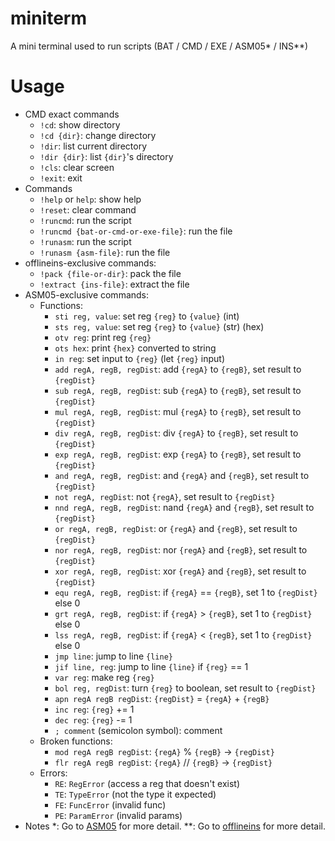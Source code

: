 # miniterm
A mini terminal used to run scripts (BAT / CMD / EXE / ASM05* / INS**)
# Usage
- CMD exact commands
    - `!cd`: show directory
    - `!cd {dir}`: change directory
    - `!dir`: list current directory
    - `!dir {dir}`: list `{dir}`'s directory
    - `!cls`: clear screen
    - `!exit`: exit
- Commands
    - `!help` or `help`: show help
    - `!reset`: clear command
    - `!runcmd`: run the script
    - `!runcmd {bat-or-cmd-or-exe-file}`: run the file
    - `!runasm`: run the script
    - `!runasm {asm-file}`: run the file
- offlineins-exclusive commands:
    - `!pack {file-or-dir}`: pack the file
    - `!extract {ins-file}`: extract the file
- ASM05-exclusive commands:
    - Functions:
        - `sti reg, value`: set reg `{reg}` to `{value}` (int)
        - `sts reg, value`: set reg `{reg}` to `{value}` (str) (hex)
        - `otv reg`: print reg `{reg}`
        - `ots hex`: print `{hex}` converted to string
        - `in reg`: set input to `{reg}` (let `{reg}` input)
        - `add regA, regB, regDist`: add `{regA}` to `{regB}`, set result to `{regDist}`
        - `sub regA, regB, regDist`: sub `{regA}` to `{regB}`, set result to `{regDist}`
        - `mul regA, regB, regDist`: mul `{regA}` to `{regB}`, set result to `{regDist}`
        - `div regA, regB, regDist`: div `{regA}` to `{regB}`, set result to `{regDist}`
        - `exp regA, regB, regDist`: exp `{regA}` to `{regB}`, set result to `{regDist}`
        - `and regA, regB, regDist`: and `{regA}` and `{regB}`, set result to `{regDist}`
        - `not regA, regDist`: not `{regA}`, set result to `{regDist}`
        - `nnd regA, regB, regDist`: nand `{regA}` and `{regB}`, set result to `{regDist}`
        - `or regA, regB, regDist`: or `{regA}` and `{regB}`, set result to `{regDist}`
        - `nor regA, regB, regDist`: nor `{regA}` and `{regB}`, set result to `{regDist}`
        - `xor regA, regB, regDist`: xor `{regA}` and `{regB}`, set result to `{regDist}`
        - `equ regA, regB, regDist`: if `{regA}` == `{regB}`, set 1 to `{regDist}` else 0
        - `grt regA, regB, regDist`: if `{regA}` > `{regB}`, set 1 to `{regDist}` else 0
        - `lss regA, regB, regDist`: if `{regA}` < `{regB}`, set 1 to `{regDist}` else 0
        - `jmp line`: jump to line `{line}`
        - `jif line, reg`: jump to line `{line}` if `{reg}` == 1
        - `var reg`: make reg `{reg}`
        - `bol reg, regDist`: turn `{reg}` to boolean, set result to `{regDist}` 
        - `apn regA regB regDist`: `{regDist}` = `{regA}` + `{regB}`
        - `inc reg`: `{reg}` += 1
        - `dec reg`: `{reg}` -= 1
        - `; comment` (semicolon symbol): comment
    - Broken functions:
        - `mod regA regB regDist`: `{regA}` % `{regB}` -> `{regDist}`
        - `flr regA regB regDist`: `{regA}` // `{regB}` -> `{regDist}`
    - Errors:
        - `RE`: `RegError` (access a reg that doesn't exist)
        - `TE`: `TypeError` (not the type it expected)
        - `FE`: `FuncError` (invalid func)
        - `PE`: `ParamError` (invalid params)
- Notes
    *: Go to [ASM05](https://github.com/Kin1009/ASM05) for more detail.
    **: Go to [offlineins](https://github.com/Kin1009/offlineins) for more detail.